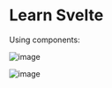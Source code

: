 # Learn Svelte

Using components:

![image](https://user-images.githubusercontent.com/31458531/176223317-39f50281-539c-417a-bd26-c7eaa97d733f.png)

![image](https://user-images.githubusercontent.com/31458531/176223673-a9033130-25e8-4478-a8af-ea4c9e50a653.png)
